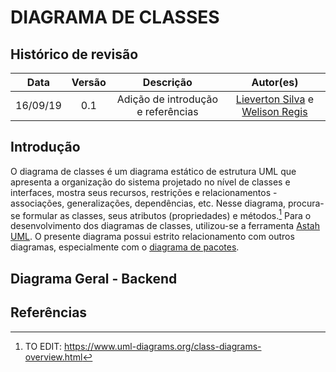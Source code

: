 # DIAGRAMA DE CLASSES

## Histórico de revisão

| Data | Versão | Descrição | Autor(es)|
|:----:|:------:|:---------:|:--------:|
| 16/09/19 | 0.1 | Adição de introdução e referências | [Lieverton Silva](https://github.com/lievertom) e [Welison Regis](https://github.com/WelisonR) |

## Introdução

O diagrama de classes é um diagrama estático de estrutura UML que apresenta a organização do sistema projetado no nível de classes e interfaces, mostra seus recursos, restrições e relacionamentos - associações, generalizações, dependências, etc. Nesse diagrama, procura-se formular as classes, seus atributos (propriedades) e métodos.[^1]
Para o desenvolvimento dos diagramas de classes, utilizou-se a ferramenta [Astah UML](http://astah.net/editions/uml-new). O presente diagrama possui estrito relacionamento com outros diagramas, especialmente com o [diagrama de pacotes](diagrama_pacotes.md).

## Diagrama Geral - Backend



## Referências

[^1]: TO EDIT: https://www.uml-diagrams.org/class-diagrams-overview.html
[^2]: TO EDIT: aula de desenho.